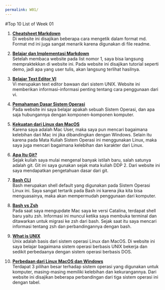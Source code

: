 ```yaml
---
permalink: W01/
---
```


#Top 10 List of Week 01

1. [**Cheatsheet Markdown**](https://github.com/adam-p/markdown-here/wiki/Markdown-Cheatsheet)<br>
Di website ini disajikan beberapa cara mengetik dalam format md. Format md ini juga sangat menarik karena digunakan di file readme.

2. [**Belajar dan Implementasi Markdown**](https://www.markdowntutorial.com/)<br>
Setelah membaca website pada list nomor 1, saya bisa langsung mempraktekkan di website ini. Pada website ini disajikan tutorial seperti demo, jadi apa yang user tulis, akan langsung terlihat hasilnya.

3. [**Belajar Text Editor VI**](https://www.cs.colostate.edu/helpdocs/vi.html)<br>
Vi merupakan text editor bawaan dari sistem UNIX. Website ini memberikan informasi-informasi penting tentang cara penggunaan dari vi. 

4. [**Pemahaman Dasar Sistem Operasi**](https://apple.stackexchange.com/questions/303598/terminal-showing-192-instead-of-computername?noredirect=1&lq=1)<br>
Pada website ini saya belajar apakah sebuah Sistem Operasi, dan apa saja hubungannya dengan komponen-komponen komputer.

5. [**Kekuatan dari Linux dan MacOS**](https://medium.com/dev-genius/why-i-prefered-linux-or-macos-for-coding-5d268f4ad3df)<br>
Karena saya adalah Mac User, maka saya pun mencari bagaimana kelebihan dari Mac ini jika dibandingkan dengan Windows. Selain itu karena pada Mata Kuliah Sistem Operasi ini menggunakan Linux, maka saya juga mencari bagaimana kelebihan dan karakter dari Linux.

6. [**Apa Itu Git?**](https://www.freecodecamp.org/news/what-is-git-and-how-to-use-it-c341b049ae61/)<br>
Sejak kuliah saya mulai mengenal banyak istilah baru, salah satunya adalah git. Git ini saya gunakan sejak mata kuliah DDP 2. Dari website ini saya mendapatkan pengetahuan dasar dari git.

7. [**Bash CLI**](https://programminghistorian.org/en/lessons/intro-to-bash)<br>
Bash merupakan shell default yang digunakan pada Sistem Operasi Linux ini. Saya sangat tertarik pada Bash ini karena jika kita bisa menguasainya, maka akan mempermudah penggunaan dari komputer. 

8. [**Bash vs Zsh**](https://sunlightmedia.org/bash-vs-zsh/)<br>
Pada saat saya mengupdate Mac saya ke versi Catalina, terdapat shell baru yaitu zsh. Informasi ini muncul ketika saya membuka terminal dan ditawarkan untuk migrasi ke zsh dari bash. Sejak saat itu saya mencari informasi tentang zsh dan perbandingannya dengan bash.

9. [**What is UNIX**](https://www.unixmen.com/what-is-unix-what-you-need-to-know/)<br>
Unix adalah basis dari sistem operasi Linux dan MacOS. Di website ini saya belajar bagaimana sistem operasi berbasis UNIX bekerja dan sedikit perbedaanya dengan sistem operasi berbasis DOS.

10. [**Perbedaan dari Linux MacOS dan Windows**](https://www.educba.com/linux-vs-mac-vs-windows/)<br>
Terdapat 3 pilihan besar terhadap sistem operasi yang digunakan untuk komputer, masing-masing memiliki kelebihan dan kekurangannya. Dari website ini disajikan beberapa perbandingan dari tiga sistem operasi ini dengan tabel.
